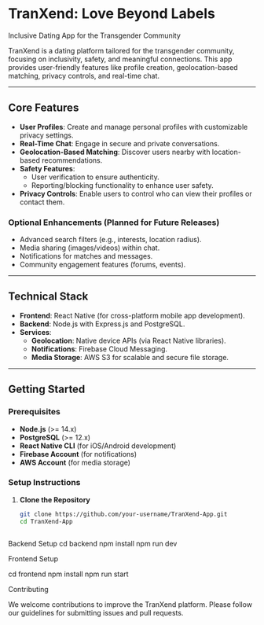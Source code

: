 # TranXend: Love Beyond Labels
Inclusive Dating App for the Transgender Community

TranXend is a dating platform tailored for the transgender community, focusing on inclusivity, safety, and meaningful connections. This app provides user-friendly features like profile creation, geolocation-based matching, privacy controls, and real-time chat.

---

## Core Features

- **User Profiles**: Create and manage personal profiles with customizable privacy settings.
- **Real-Time Chat**: Engage in secure and private conversations.
- **Geolocation-Based Matching**: Discover users nearby with location-based recommendations.
- **Safety Features**:
  - User verification to ensure authenticity.
  - Reporting/blocking functionality to enhance user safety.
- **Privacy Controls**: Enable users to control who can view their profiles or contact them.

### Optional Enhancements (Planned for Future Releases)

- Advanced search filters (e.g., interests, location radius).
- Media sharing (images/videos) within chat.
- Notifications for matches and messages.
- Community engagement features (forums, events).

---

## Technical Stack

- **Frontend**: React Native (for cross-platform mobile app development).
- **Backend**: Node.js with Express.js and PostgreSQL.
- **Services**:
  - **Geolocation**: Native device APIs (via React Native libraries).
  - **Notifications**: Firebase Cloud Messaging.
  - **Media Storage**: AWS S3 for scalable and secure file storage.

---

## Getting Started

### Prerequisites

- **Node.js** (>= 14.x)
- **PostgreSQL** (>= 12.x)
- **React Native CLI** (for iOS/Android development)
- **Firebase Account** (for notifications)
- **AWS Account** (for media storage)

### Setup Instructions

1. **Clone the Repository**
   ```bash
   git clone https://github.com/your-username/TranXend-App.git
   cd TranXend-App



Backend Setup
cd backend
npm install
npm run dev



Frontend Setup

cd frontend
npm install
npm run start



Contributing

We welcome contributions to improve the TranXend platform. Please follow our guidelines for submitting issues and pull requests.



